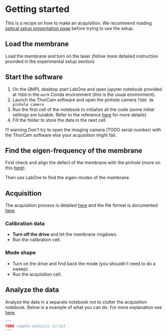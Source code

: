 # Getting started

This is a recipe on how to make an acquisition. We recommend reading [optical
setup presentation page](./optical_setup/presentation.md) before trying to use
the setup.

## Load the membrane

Load the membrane and turn on the laser (follow more detailed instruction
provided in the experimental setup section)

## Start the software

1. On the QMPL desktop start LabOne and open jupyter notebook provided at
   `TODO` in the `work` Conda environment (this is the usual environment).
2. Launch the ThorCam software and open the pinhole camera `TODO SN pinhole camera`
3. Run the first cell of the notebook to initialize all the code (some initial
   settings are tunable. Refer to the reference [here](TODO) for more details)
4. Fill the folder to store the data in the next cell

!!! warning
    Don't try to open the imaging camera (TODO serial number) with the ThorCam
    software else your acquisition might fail.

## Find the eigen-frequency of the membrane

First check and align the defect of the membrane with the pinhole (more on
this [here](TODO)).

Then use LabOne to find the eigen-modes of the membrane

## Acquisition

The acquisition process is detailed [here](./programs/acquisition_tutorial.md)
and the file format is documented [here](./programs/file_format.md).

### Calibration data

 - **Turn off the drive** and let the membrane ringdown.
 - Run the calibration cell.

### Mode shape

 - Turn on the drive and find back the mode (you shouldn't need to do a sweep).
 - Run the acquisition cell.

## Analyze the data

Analyze the data in a separate notebook not to clutter the acquisition
notebook. Below is a example of what you can do. For more explanation see
[here](./programs/analysis.md).

```python
"""
TODO sample analysis script
"""
```
